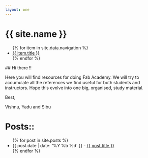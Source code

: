 ```yaml
---
layout: one
---
```


<div class="header">
    <h1>{{ site.name }}</h1>
    <ul>
        {% for item in site.data.navigation %}
        <li>
            <a href="{{ item.url }}">{{ item.title }}</a>
        </li>
        {% endfor %}
    </ul>
</div>
<!-- From here it is just markdown -->
## Hi there !!

Here you will find resources for doing Fab Academy. We will try to accumulate all the references we find useful for both students and instructors. Hope this evolve into one big, organised, study material.
<p>
<p> Best, </p>
Vishnu, Yadu and Sibu
</p>
<!-- till here it is markdown -->

<div class="blog">
    <h1>Posts::</h1>
    <ul>
        {% for post in site.posts %}
        <li>
            <span class="date">{{ post.date | date: '%Y %b %d' }}</span> - <a href="{{ site.baseurl }}{{ post.url }}">{{ post.title }}</a>
        </li>
        {% endfor %}
    </ul>
</div>
